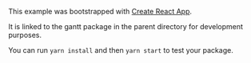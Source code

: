 This example was bootstrapped with [Create React App](https://github.com/facebook/create-react-app).

It is linked to the gantt package in the parent directory for development purposes.

You can run `yarn install` and then `yarn start` to test your package.
